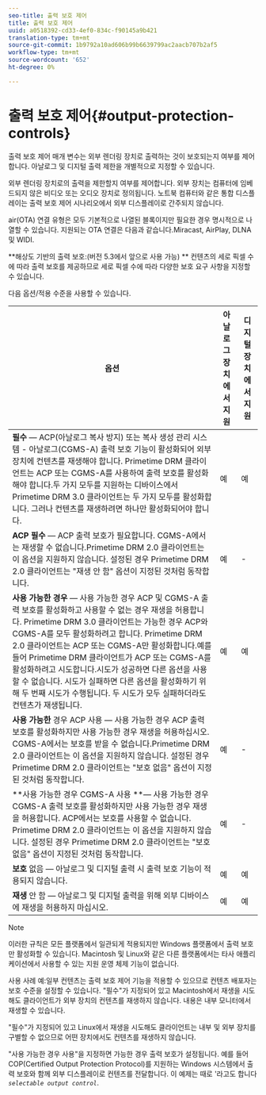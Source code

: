 ```yaml
---
seo-title: 출력 보호 제어
title: 출력 보호 제어
uuid: a0518392-cd33-4ef0-834c-f90145a9b421
translation-type: tm+mt
source-git-commit: 1b9792a10ad606b99b6639799ac2aacb707b2af5
workflow-type: tm+mt
source-wordcount: '652'
ht-degree: 0%

---
```



# 출력 보호 제어{#output-protection-controls}

출력 보호 제어 매개 변수는 외부 렌더링 장치로 출력하는 것이 보호되는지 여부를 제어합니다. 아날로그 및 디지털 출력 제한을 개별적으로 지정할 수 있습니다.

외부 렌더링 장치로의 출력을 제한할지 여부를 제어합니다. 외부 장치는 컴퓨터에 임베드되지 않은 비디오 또는 오디오 장치로 정의됩니다. 노트북 컴퓨터와 같은 통합 디스플레이는 출력 보호 제어 시나리오에서 외부 디스플레이로 간주되지 않습니다.

air(OTA) 연결 유형은 모두 기본적으로 나열된 블록이지만 필요한 경우 명시적으로 나열할 수 있습니다. 지원되는 OTA 연결은 다음과 같습니다.Miracast, AirPlay, DLNA 및 WIDI.

**해상도 기반의 출력 보호:(버전 5.3에서 앞으로 사용 가능) ** 컨텐츠의 세로 픽셀 수에 따라 출력 보호를 제공하므로 세로 픽셀 수에 따라 다양한 보호 요구 사항을 지정할 수 있습니다.

다음 옵션/적용 수준을 사용할 수 있습니다.

| 옵션 | 아날로그 장치에서 지원 | 디지털 장치에서 지원 |
|---|---|---|
| **필수** — ACP(아날로그 복사 방지) 또는 복사 생성 관리 시스템 - 아날로그(CGMS-A) 출력 보호 기능이 활성화되어 외부 장치에 컨텐츠를 재생해야 합니다. Primetime DRM 클라이언트는 ACP 또는 CGMS-A를 사용하여 출력 보호를 활성화해야 합니다.두 가지 모두를 지원하는 디바이스에서 Primetime DRM 3.0 클라이언트는 두 가지 모두를 활성화합니다. 그러나 컨텐츠를 재생하려면 하나만 활성화되어야 합니다. | 예 | 예 |
| **ACP 필수** — ACP 출력 보호가 필요합니다. CGMS-A에서는 재생할 수 없습니다.Primetime DRM 2.0 클라이언트는 이 옵션을 지원하지 않습니다. 설정된 경우 Primetime DRM 2.0 클라이언트는 &quot;재생 안 함&quot; 옵션이 지정된 것처럼 동작합니다. | 예 | - |
| **사용 가능한 경우** — 사용 가능한 경우 ACP 및 CGMS-A 출력 보호를 활성화하고 사용할 수 없는 경우 재생을 허용합니다. Primetime DRM 3.0 클라이언트는 가능한 경우 ACP와 CGMS-A를 모두 활성화하려고 합니다. Primetime DRM 2.0 클라이언트는 ACP 또는 CGMS-A만 활성화합니다.예를 들어 Primetime DRM 클라이언트가 ACP 또는 CGMS-A를 활성화하려고 시도합니다.시도가 성공하면 다른 옵션을 사용할 수 없습니다. 시도가 실패하면 다른 옵션을 활성화하기 위해 두 번째 시도가 수행됩니다. 두 시도가 모두 실패하더라도 컨텐츠가 재생됩니다. | 예 | 예 |
| **사용 가능한** 경우 ACP 사용 — 사용 가능한 경우 ACP 출력 보호를 활성화하지만 사용 가능한 경우 재생을 허용하십시오. CGMS-A에서는 보호를 받을 수 없습니다.Primetime DRM 2.0 클라이언트는 이 옵션을 지원하지 않습니다. 설정된 경우 Primetime DRM 2.0 클라이언트는 &quot;보호 없음&quot; 옵션이 지정된 것처럼 동작합니다. | 예 | - |
| **사용 가능한 경우 CGMS-A 사용 **— 사용 가능한 경우 CGMS-A 출력 보호를 활성화하지만 사용 가능한 경우 재생을 허용합니다. ACP에서는 보호를 사용할 수 없습니다. Primetime DRM 2.0 클라이언트는 이 옵션을 지원하지 않습니다. 설정된 경우 Primetime DRM 2.0 클라이언트는 &quot;보호 없음&quot; 옵션이 지정된 것처럼 동작합니다. | 예 | - |
| **보호** 없음 — 아날로그 및 디지털 출력 시 출력 보호 기능이 적용되지 않습니다. | 예 | 예 |
| **재생** 안 함 — 아날로그 및 디지털 출력을 위해 외부 디바이스에 재생을 허용하지 마십시오. | 예 | 예 |

>[!NOTE]
>
>이러한 규칙은 모든 플랫폼에서 일관되게 적용되지만 Windows 플랫폼에서 출력 보호만 활성화할 수 있습니다. Macintosh 및 Linux와 같은 다른 플랫폼에서는 타사 애플리케이션에서 사용할 수 있는 지원 운영 체제 기능이 없습니다.

사용 사례 예:일부 컨텐츠는 출력 보호 제어 기능을 적용할 수 있으므로 컨텐츠 배포자는 보호 수준을 설정할 수 있습니다. &quot;필수&quot;가 지정되어 있고 Macintosh에서 재생을 시도해도 클라이언트가 외부 장치의 컨텐츠를 재생하지 않습니다. 내용은 내부 모니터에서 재생할 수 있습니다.

&quot;필수&quot;가 지정되어 있고 Linux에서 재생을 시도해도 클라이언트는 내부 및 외부 장치를 구별할 수 없으므로 어떤 장치에서도 컨텐츠를 재생하지 않습니다.

&quot;사용 가능한 경우 사용&quot;을 지정하면 가능한 경우 출력 보호가 설정됩니다. 예를 들어 COP(Certified Output Protection Protocol)를 지원하는 Windows 시스템에서 출력 보호와 함께 외부 디스플레이로 컨텐츠를 전달합니다. 이 예제는 때로 &#39;라고도 합니다 *`selectable output control`*.
